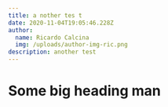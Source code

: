 ```yaml
---
title: a nother tes t
date: 2020-11-04T19:05:46.228Z
author:
  name: Ricardo Calcina
  img: /uploads/author-img-ric.png
description: another test
---
```

# Some big heading man